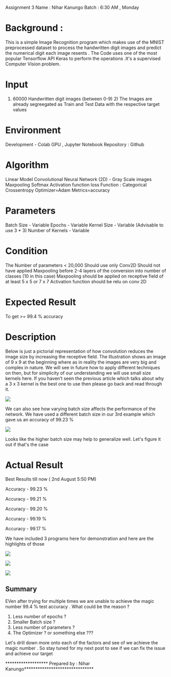 

Assignment 3
Name : Nihar Kanungo Batch : 6:30 AM , Monday

Background :
===========

This is a simple Image Recognition program which makes use of the MNIST preprocessed dataset to process the handwritten digit images and predict the numerical digit each image resents . The Code uses one of the most popular Tensorflow API Keras to perform the operations .It's a supervised Computer Vision problem.

Input
===========
1) 60000 Handwritten digit images (between 0-9) 2) The Images are already segreegated as Train and Test Data with the respective target values

Environment
===========
Development - Colab GPU , Jupyter Notebook
Repository : Github

Algorithm
===========
Linear Model 
Convolutional Neural Network (2D) - Gray Scale images
Maxpooling 
Softmax Activation function
loss Function : Categorical Crossentropy
Optimizer=Adam
Metrics=accuracy

Parameters
===========
Batch Size - Variable 
Epochs - Variable
Kernel Size - Variable (Advisable to use 3 * 3)
Number of Kernels - Variable 

Condition
===========
The Number of parameters < 20,000
Should use only Conv2D
Should not have applied Maxpooling before 2-4 layers of the conversion into number of classes (10 in this case)
Maxpooling should be applied on receptive field of at least 5 x 5 or 7 x 7
Activation function should be relu on conv 2D

Expected Result
===========
To get >= 99.4 % accuracy

Description
=============
Below is just a pictorial representation of how convolution reduces the image size by increasing the receptive field. 
The Illustration shows an image of 9 x 9 at the beginning where as in reality the images are very big and complex in nature. We will see in future how to apply different techniques on then, but for simplicity of our understanding we will use small size kernels here. If you haven’t seen the previous article which talks about why a 3 x 3 kernel is the best one to use then please go back and read through it. 

![](images/conv.png)

We can also see how varying batch size affects the performance of the network. We have used a different batch size in our 3rd example which gave us an accuracy of 99.23 %

![](images/Batchsize.png)

Looks like the higher batch size may help to generalize well. Let's figure it out if that's the case



Actual Result
===========
Best Results till now ( 2nd August 5:50 PM)

Accuracy - 99.23 %

Accuracy - 99.21 %

Accuracy - 99.20 %

Accuracy - 99.19 %

Accuracy - 99.17 %

We have included 3 programs here for demonstration and here are the highlights of those

![](images/99.11.png)

![](images/99.19.png)

![](images/99.23.png)



Summary
-----------
EVen after trying for multiple times we are unable to achieve the magic number 99.4 % test accuracy . What could be the reason ?

1. Less number of epochs ?
2. Smaller Batch size ?
3. Less number of parameters ?
4. The Optimizer ? 
or something else ???

Let's drill down more onto each of the factors and see of we achieve the magic number . So stay tuned for my next post to see if we can fix the issue and achieve our target

*******************  Prepared by : Nihar Kanungo*******************************

